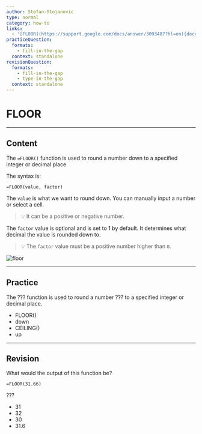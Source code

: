 ```yaml
---
author: Stefan-Stojanovic
type: normal
category: how-to
links:
  - '[FLOOR](https://support.google.com/docs/answer/3093487?hl=en){documentation}'
practiceQuestion:
  formats:
    - fill-in-the-gap
  context: standalone
revisionQuestion:
  formats:
    - fill-in-the-gap
    - type-in-the-gap
  context: standalone
---
```


# FLOOR


---

## Content

The `=FLOOR()` function is used to round a number down to a specified integer or decimal place.

The syntax is:

```plain-text
=FLOOR(value, factor)
```

The `value` is what we want to round down. You can manually input a number or select a cell.

> 💡 It can be a positive or negative number.

The `factor` value is optional and is set to 1 by default. It determines what decimal the value is rounded down to. 

> 💡 The `factor` value must be a positive number higher than `0`.

![floor](https://img.enkipro.com/c30a0a1cf11e8cc249375009c65c87c1.png)


---

## Practice

The ??? function is used to round a number ??? to a specified integer or decimal place.

- FLOOR()
- down
- CEILING()
- up


---

## Revision

What would the output of this function be?

```plain-text
=FLOOR(31.66)
```

???

- 31
- 32
- 30
- 31.6
